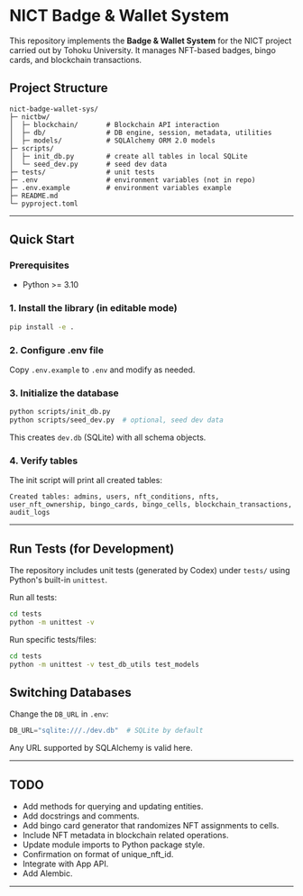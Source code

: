 # NICT Badge & Wallet System

This repository implements the **Badge & Wallet System** for the NICT project carried out by Tohoku University. It manages NFT-based badges, bingo cards, and blockchain transactions.

## Project Structure

```
nict-badge-wallet-sys/
├─ nictbw/
│  ├─ blockchain/       # Blockchain API interaction
│  ├─ db/               # DB engine, session, metadata, utilities
│  ├─ models/           # SQLAlchemy ORM 2.0 models
├─ scripts/
│  ├─ init_db.py        # create all tables in local SQLite
│  └─ seed_dev.py       # seed dev data
├─ tests/               # unit tests
├─ .env                 # environment variables (not in repo)
├─ .env.example         # environment variables example
├─ README.md
└─ pyproject.toml
```

---

## Quick Start

### Prerequisites
- Python >= 3.10

### 1. Install the library (in editable mode)

```bash
pip install -e .
```

### 2. Configure .env file
Copy `.env.example` to `.env` and modify as needed.

### 3. Initialize the database

```bash
python scripts/init_db.py
python scripts/seed_dev.py  # optional, seed dev data
```

This creates `dev.db` (SQLite) with all schema objects.

### 4. Verify tables

The init script will print all created tables:

```
Created tables: admins, users, nft_conditions, nfts, user_nft_ownership, bingo_cards, bingo_cells, blockchain_transactions, audit_logs
```

---

## Run Tests (for Development)

The repository includes unit tests (generated by Codex) under `tests/` using Python's built-in `unittest`.

Run all tests:
```bash
cd tests
python -m unittest -v
```

Run specific tests/files:
```bash
cd tests
python -m unittest -v test_db_utils test_models
```


## Switching Databases

Change the `DB_URL` in `.env`:

```python
DB_URL="sqlite:///./dev.db"  # SQLite by default
```

Any URL supported by SQLAlchemy is valid here.

---

## TODO
* Add methods for querying and updating entities.
* Add docstrings and comments.
* Add bingo card generator that randomizes NFT assignments to cells.
* Include NFT metadata in blockchain related operations.
* Update module imports to Python package style.
* Confirmation on format of unique_nft_id.
* Integrate with App API.
* Add Alembic.
---
